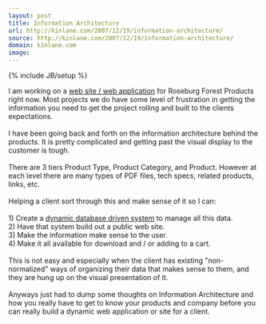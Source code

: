 ```yaml
---
layout: post
title: Information Architecture
url: http://kinlane.com/2007/12/19/information-architecture/
source: http://kinlane.com/2007/12/19/information-architecture/
domain: kinlane.com
image: 
---
```

{% include JB/setup %}<p>I am working on a <a href="http://www.originalwebsolutions.com">web site / web application</a> for Roseburg Forest Products right now.  Most projects we do have some level of frustration in getting the information you need to get the project rolling and built to the clients expectations.<br /><br />I have been going back and forth on the information architecture behind the products.  It is pretty complicated and getting past the visual display to the customer is tough.<br /><br />There are 3 tiers Product Type, Product Category, and Product.  However at each level there are many types of PDF files, tech specs, related products, links, etc.<br /><br />Helping a client sort through this and make sense of it so I can:<br /><br />1) Create a <a href="http://www.originalwebsolutions.com">dynamic database driven system</a> to manage all this data.<br />2) Have that system build out a public web site.<br />3) Make the information make sense to the user.<br />4) Make it all available for download and / or adding to a cart.<br /><br />This is not easy and especially when the client has existing "non-normalized" ways of organizing their data that makes sense to them, and they are hung up on the visual presentation of it.<br /><br />Anyways just had to dump some thoughts on Information Architecture and how you really have to get to know your products and company before you can really build a dynamic web application or site for a client.</p>
